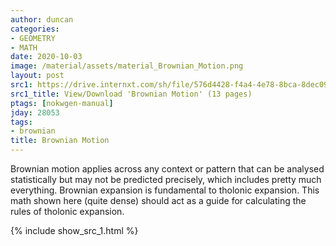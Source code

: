 ```yaml
---
author: duncan
categories:
- GEOMETRY
- MATH
date: 2020-10-03
image: /material/assets/material_Brownian_Motion.png
layout: post
src1: https://drive.internxt.com/sh/file/576d4428-f4a4-4e78-8bca-8dec0970de45/f5d2f42133e832b74ae6ba16c15a5f1ffe45e333fb98022d26242cc3751a51b4
src1_title: View/Download 'Brownian Motion' (13 pages)
ptags: [nokwgen-manual]
jday: 28053
tags:
- brownian
title: Brownian Motion
---
```


Brownian motion applies across any context or pattern that can be analysed statistically but may not be predicted precisely, which includes pretty much everything.  Brownian expansion is fundamental to tholonic expansion.  This math shown here (quite dense) should act as a guide for calculating the rules of tholonic expansion.

<!--more-->

{% include show_src_1.html %}
